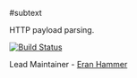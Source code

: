 #subtext

HTTP payload parsing.

[![Build Status](https://secure.travis-ci.org/hapijs/subtext.png)](http://travis-ci.org/hapijs/subtext)

Lead Maintainer - [Eran Hammer](https://github.com/hueniverse)
